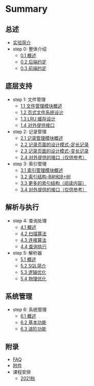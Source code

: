 # Summary

## 总述
* [实验简介](README.md)
* step 0: 整体介绍
    * [0.1 概述](chapter-0/0-1-intro.md)
    * [0.2 后端约定](chapter-0/0-2-backend.md)
    * [0.3 前端约定](chapter-0/0-3-frontend.md)

## 底层支持
* step 1: 文件管理
    * [1.1 文件管理模块概述](chapter-1/1-1-intro.md)
    * [1.2 页式文件系统设计](chapter-1/1-2-page.md)
    * [1.3 LRU 缓存设计](chapter-1/1-3-buffer.md)
    * [1.4 对外提供接口](chapter-1/1-4-api.md)
* step 2: 记录管理
    * [2.1 记录管理模块概述](chapter-2/intro.md)
    * [2.2 记录页面的设计模式-定长记录](chapter-2/fixed.md)
    * [2.3 记录页面的设计模式-变长记录](chapter-2/variable.md)
    * [2.4 对外提供的接口（仅供参考）](chapter-2/api.md)
* step 3: 索引管理
    * [3.1 索引管理模块概述](chapter-3/intro.md)
    * [3.2 索引结构-B树和B+树](chapter-3/btree.md)
    * [3.3 更多的索引结构（阅读内容）](chapter-3/ds.md)
    * [3.4 对外提供的接口（仅供参考）](chapter-3/api.md)

## 解析与执行
* step 4: 查询处理
    * [4.1 概述](chapter-4/4-1-overview.md)
    * [4.2 扫描算法](chapter-4/4-2-scan.md)
    * [4.3 连接算法](chapter-4/4-3-join.md)
    * [4.4 查询执行](chapter-4/4-4-execution.md)
* step 5: 解析器
    * [5.1 概述](chapter-5/5_1_intro.md)
    * [5.2 SQL简介](chapter-5/5_2_sql.md)
    * [5.3 逻辑优化](chapter-5/5_3_logic.md)
    * [5.4 物理优化](chapter-5/5_4_physic.md)

## 系统管理
* step 6: 系统管理
    * [6.1 概述](chapter-6/6_1_intro.md)
    * [6.2 基本功能](chapter-6/6_2_basic.md)
    * [6.3 进阶功能](chapter-6/6_3_advanced.md)    
<!--* step 7: 总结-->

## 附录
* [FAQ](extra/faq.md)
* [附件](extra/files.md)
* 课程安排
    * [2021秋](extra/timeline/2021F.md)
